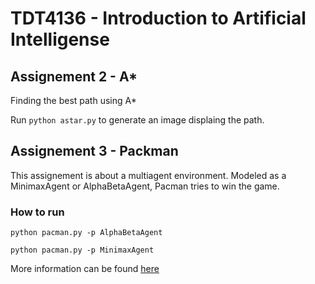 # TDT4136 - Introduction to Artificial Intelligense 
## Assignement 2 - A*
Finding the best path using A* 

Run `python astar.py` to generate an image displaing the path.


## Assignement 3 - Packman

This assignement is about a multiagent environment. 
Modeled as a MinimaxAgent or AlphaBetaAgent, Pacman tries to win the game.

### How to run
```
python pacman.py -p AlphaBetaAgent

python pacman.py -p MinimaxAgent
```
More information can be found [here](https://inst.eecs.berkeley.edu/~cs188/sp20/project2/)
